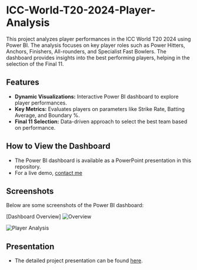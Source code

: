 # ICC-World-T20-2024-Player-Analysis

This project analyzes player performances in the ICC World T20 2024 using Power BI. The analysis focuses on key player roles such as Power Hitters, Anchors, Finishers, All-rounders, and Specialist Fast Bowlers. The dashboard provides insights into the best performing players, helping in the selection of the Final 11.

## Features
- **Dynamic Visualizations:** Interactive Power BI dashboard to explore player performances.
- **Key Metrics:** Evaluates players on parameters like Strike Rate, Batting Average, and Boundary %.
- **Final 11 Selection:** Data-driven approach to select the best team based on performance.

## How to View the Dashboard
- The Power BI dashboard is available as a PowerPoint presentation in this repository.
- For a live demo, [contact me](mailto:n.udayreddy26@gmail.com) 

## Screenshots 
Below are some screenshots of the Power BI dashboard:

[Dashboard Overview]
![Overview](https://github.com/user-attachments/assets/3e87b73f-ae60-425d-8d47-9268e410c92a)





![Player Analysis](images/player_analysis.png)

## Presentation
- The detailed project presentation can be found [here](ICC_T20_2024_Player_Analysis.pptx).
